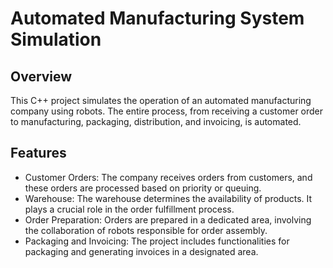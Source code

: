 # Automated Manufacturing System Simulation

## Overview
This C++ project simulates the operation of an automated manufacturing company using robots. The entire process, from receiving a customer order to manufacturing, packaging, distribution, and invoicing, is automated.

## Features
- Customer Orders: The company receives orders from customers, and these orders are processed based on priority or queuing.
- Warehouse: The warehouse determines the availability of products. It plays a crucial role in the order fulfillment process.
- Order Preparation: Orders are prepared in a dedicated area, involving the collaboration of robots responsible for order assembly.
- Packaging and Invoicing: The project includes functionalities for packaging and generating invoices in a designated area.
